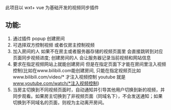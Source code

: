 此项目以 wxt+ vue 为基础开发的视频同步插件

## 功能:

1. 通过插件 popup 创建房间
2. 可选择双方控制视频 或者仅房主控制视频
3. 加入房间的人 如果不在房主或者服务器存储的视频页面里 会直接跳转到对应页面同步视频进度; 创建房间的人 会让服务器记录当前视频和网站信息
4. 要求在指定视频网站上就能创建房间 但是在指定页面下才能在房间里注入视频控制(比如在www.bilibili.com能创建房间, 只能在指定视频页比如www.bilibili.com/video/* 才注入视频控制 youtube 就是 www.youtube.com/watch/*注入视频控制)
5. 当房主切换到不同视频页面时，自动通知并引导其他用户切换到新的视频，并同步观看。如果房主切换到了非视频页面（同域名下），不会发送通知；如果切换到不同域名的页面，则视为主动离开房间。
